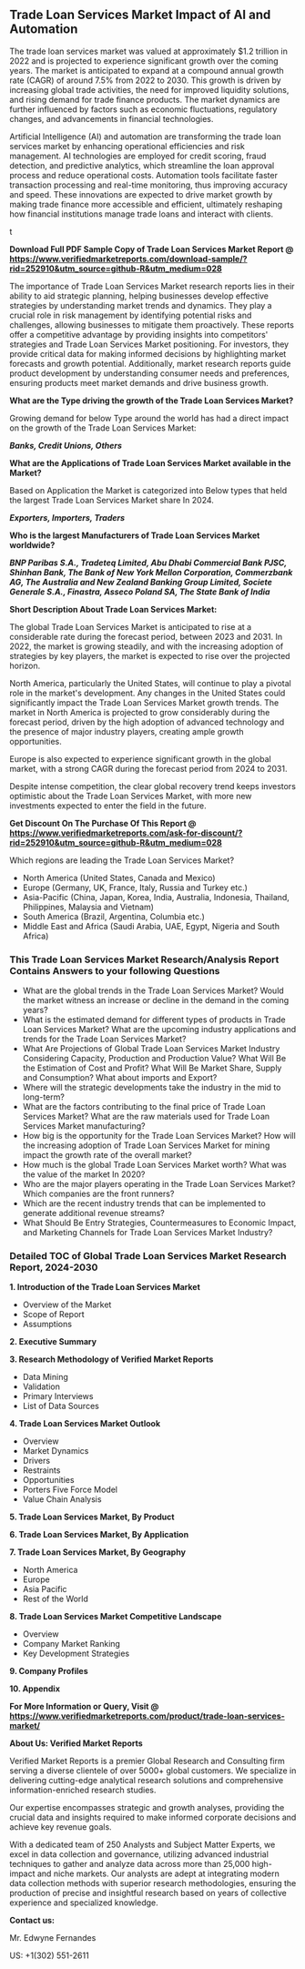 <h2>Trade Loan Services Market Impact of AI and Automation</h2><p>The trade loan services market was valued at approximately $1.2 trillion in 2022 and is projected to experience significant growth over the coming years. The market is anticipated to expand at a compound annual growth rate (CAGR) of around 7.5% from 2022 to 2030. This growth is driven by increasing global trade activities, the need for improved liquidity solutions, and rising demand for trade finance products. The market dynamics are further influenced by factors such as economic fluctuations, regulatory changes, and advancements in financial technologies.</p><p>Artificial Intelligence (AI) and automation are transforming the trade loan services market by enhancing operational efficiencies and risk management. AI technologies are employed for credit scoring, fraud detection, and predictive analytics, which streamline the loan approval process and reduce operational costs. Automation tools facilitate faster transaction processing and real-time monitoring, thus improving accuracy and speed. These innovations are expected to drive market growth by making trade finance more accessible and efficient, ultimately reshaping how financial institutions manage trade loans and interact with clients.</p>t</p><p id="" class=""><strong>Download Full PDF Sample Copy of Trade Loan Services Market Report @ <a href="https://www.verifiedmarketreports.com/download-sample/?rid=252910&utm_source=github-R&utm_medium=028" target="_blank">https://www.verifiedmarketreports.com/download-sample/?rid=252910&utm_source=github-R&utm_medium=028</a></strong></p><p>The importance of&nbsp;Trade Loan Services Market research reports lies in their ability to aid strategic planning, helping businesses develop effective strategies by understanding market trends and dynamics. They play a crucial role in risk management by identifying potential risks and challenges, allowing businesses to mitigate them proactively. These reports offer a competitive advantage by providing insights into competitors' strategies and Trade Loan Services Market positioning. For investors, they provide critical data for making informed decisions by highlighting market forecasts and growth potential. Additionally, market research reports guide product development by understanding consumer needs and preferences, ensuring products meet market demands and drive business growth.</p><p><strong>What are the&nbsp;Type driving the growth of the Trade Loan Services Market?</strong></p><p id="" class="">Growing demand for below Type around the world has had a direct impact on the growth of the Trade Loan Services Market:</p><em><strong>Banks, Credit Unions, Others</strong></em></p><strong>What are the&nbsp;Applications&nbsp;of Trade Loan Services Market available in the Market?</strong></p><p id="" class="">Based on Application the Market is categorized into Below types that held the largest Trade Loan Services Market share In 2024.</p><em><strong>Exporters, Importers, Traders</strong></em></p><strong>Who is the largest Manufacturers of Trade Loan Services Market worldwide?</strong></p><p><em><strong>BNP Paribas S.A., Tradeteq Limited, Abu Dhabi Commercial Bank PJSC, Shinhan Bank, The Bank of New York Mellon Corporation, Commerzbank AG, The Australia and New Zealand Banking Group Limited, Societe Generale S.A., Finastra, Asseco Poland SA, The State Bank of India</strong></em></p><p id="" class=""><strong>Short Description About Trade Loan Services Market:</strong></p><p>The global Trade Loan Services Market is anticipated to rise at a considerable rate during the forecast period, between 2023 and 2031. In 2022, the market is growing steadily, and with the increasing adoption of strategies by key players, the market is expected to rise over the projected horizon.</p><p>North America, particularly the United States, will continue to play a pivotal role in the market's development. Any changes in the United States could significantly impact the Trade Loan Services Market growth trends. The market in North America is projected to grow considerably during the forecast period, driven by the high adoption of advanced technology and the presence of major industry players, creating ample growth opportunities.</p><p>Europe is also expected to experience significant growth in the global market, with a strong CAGR during the forecast period from 2024 to 2031.</p><p>Despite intense competition, the clear global recovery trend keeps investors optimistic about the Trade Loan Services Market, with more new investments expected to enter the field in the future.</p><p id="" class=""><strong>Get Discount On The Purchase Of This Report @ <a href="https://www.verifiedmarketreports.com/ask-for-discount/?rid=252910&utm_source=github-R&utm_medium=028" target="_blank">https://www.verifiedmarketreports.com/ask-for-discount/?rid=252910&utm_source=github-R&utm_medium=028</a></strong></p>Which regions are leading the Trade Loan Services Market?</p><ul><li>North America (United States, Canada and Mexico)</li><li>Europe (Germany, UK, France, Italy, Russia and Turkey etc.)</li><li>Asia-Pacific (China, Japan, Korea, India, Australia, Indonesia, Thailand, Philippines, Malaysia and Vietnam)</li><li>South America (Brazil, Argentina, Columbia etc.)</li><li>Middle East and Africa (Saudi Arabia, UAE, Egypt, Nigeria and South Africa)</li></ul><h3 id="" class="">This Trade Loan Services Market Research/Analysis Report Contains Answers to your following Questions</h3><ul><li>What are the global trends in the Trade Loan Services Market? Would the market witness an increase or decline in the demand in the coming years?</li><li>What is the estimated demand for different types of products in Trade Loan Services Market? What are the upcoming industry applications and trends for the Trade Loan Services Market?</li><li>What Are Projections of Global Trade Loan Services Market Industry Considering Capacity, Production and Production Value? What Will Be the Estimation of Cost and Profit? What Will Be Market Share, Supply and Consumption? What about imports and Export?</li><li>Where will the strategic developments take the industry in the mid to long-term?</li><li>What are the factors contributing to the final price of Trade Loan Services Market? What are the raw materials used for Trade Loan Services Market manufacturing?</li><li>How big is the opportunity for the Trade Loan Services Market? How will the increasing adoption of Trade Loan Services Market for mining impact the growth rate of the overall market?</li><li>How much is the global Trade Loan Services Market worth? What was the value of the market In 2020?</li><li>Who are the major players operating in the Trade Loan Services Market? Which companies are the front runners?</li><li>Which are the recent industry trends that can be implemented to generate additional revenue streams?</li><li>What Should Be Entry Strategies, Countermeasures to Economic Impact, and Marketing Channels for Trade Loan Services Market Industry?</li></ul><h3 id="" class="">Detailed TOC of Global Trade Loan Services Market Research Report, 2024-2030</h3><p id="" class=""><strong>1. Introduction of the Trade Loan Services Market</strong></p><ul><li>Overview of the Market</li><li>Scope of Report</li><li>Assumptions</li></ul><p id="" class=""><strong>2. Executive Summary</strong></p><p id="" class=""><strong>3. Research Methodology of Verified Market Reports</strong></p><ul><li>Data Mining</li><li>Validation</li><li>Primary Interviews</li><li>List of Data Sources</li></ul><p id="" class=""><strong>4. Trade Loan Services Market Outlook</strong></p><ul><li>Overview</li><li>Market Dynamics</li><li>Drivers</li><li>Restraints</li><li>Opportunities</li><li>Porters Five Force Model</li><li>Value Chain Analysis</li></ul><p id="" class=""><strong>5. Trade Loan Services Market, By Product</strong></p><p id="" class=""><strong>6. Trade Loan Services Market, By Application</strong></p><p id="" class=""><strong>7. Trade Loan Services Market, By Geography</strong></p><ul><li>North America</li><li>Europe</li><li>Asia Pacific</li><li>Rest of the World</li></ul><p id="" class=""><strong>8. Trade Loan Services Market Competitive Landscape</strong></p><ul><li>Overview</li><li>Company Market Ranking</li><li>Key Development Strategies</li></ul><p id="" class=""><strong>9. Company Profiles</strong></p><p id="" class=""><strong>10. Appendix</strong></p><p id="" class=""><strong>For More Information or Query, Visit @ <a href="https://www.verifiedmarketreports.com/product/trade-loan-services-market/" target="_blank">https://www.verifiedmarketreports.com/product/trade-loan-services-market/</a></strong></p><p id="" class=""><strong>About Us: Verified Market Reports</strong></p><p id="" class="">Verified Market Reports is a premier Global Research and Consulting firm serving a diverse clientele of over 5000+ global customers. We specialize in delivering cutting-edge analytical research solutions and comprehensive information-enriched research studies.</p><p id="" class="">Our expertise encompasses strategic and growth analyses, providing the crucial data and insights required to make informed corporate decisions and achieve key revenue goals.</p><p id="" class="">With a dedicated team of 250 Analysts and Subject Matter Experts, we excel in data collection and governance, utilizing advanced industrial techniques to gather and analyze data across more than 25,000 high-impact and niche markets. Our analysts are adept at integrating modern data collection methods with superior research methodologies, ensuring the production of precise and insightful research based on years of collective experience and specialized knowledge.</p><p id="" class=""><strong>Contact us:</strong></p><p id="" class="">Mr. Edwyne Fernandes</p><p id="" class="">US: +1(302) 551-2611</p>